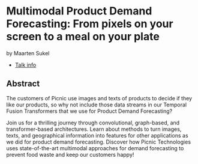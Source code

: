 # Multimodal Product Demand Forecasting: From pixels on your screen to a meal on your plate
by Maarten Sukel
* [Talk info](https://amsterdam2023.pydata.org/cfp/talk/FMR7XK/)
## Abstract
The customers of Picnic use images and texts of products to decide if they like our products, so why not include those data streams in our Temporal Fusion Transformers that we use for Product Demand Forecasting?

Join us for a thrilling journey through convolutional, graph-based, and transformer-based architectures. Learn about methods to turn images, texts, and geographical information into features for other applications as we did for product demand forecasting. Discover how Picnic Technologies uses state-of-the-art multimodal approaches for demand forecasting to prevent food waste and keep our customers happy!
